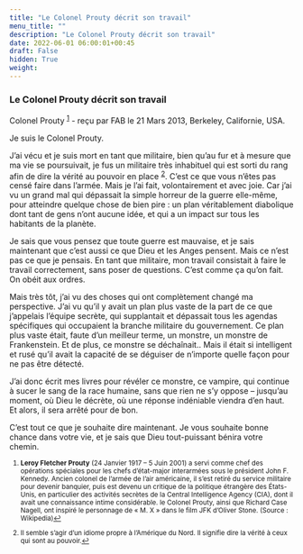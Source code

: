 ```yaml
---
title: "Le Colonel Prouty décrit son travail"
menu_title: ""
description: "Le Colonel Prouty décrit son travail"
date: 2022-06-01 06:00:01+00:45
draft: False
hidden: True
weight:
---
```

### Le Colonel Prouty décrit son travail

Colonel Prouty <sup id="a1">[1](#f1)</sup> - reçu par FAB le 21 Mars 2013, Berkeley, Californie, USA.

Je suis le Colonel Prouty.

J’ai vécu et je suis mort en tant que militaire, bien qu’au fur et à mesure que ma vie se poursuivait, je fus un militaire très inhabituel qui est sorti du rang afin de dire la vérité au pouvoir en place <sup id=”a2”>[2](#f2)</sup>. C’est ce que vous n’êtes pas censé faire dans l’armée. Mais je l’ai fait, volontairement et avec joie. Car j’ai vu un grand mal qui dépassait la simple horreur de la guerre elle-même, pour atteindre quelque chose de bien pire : un plan véritablement diabolique dont tant de gens n’ont aucune idée, et qui a un impact sur tous les habitants de la planète.

Je sais que vous pensez que toute guerre est mauvaise, et je sais maintenant que c’est aussi ce que Dieu et les Anges pensent. Mais ce n’est pas ce que je pensais. En tant que militaire, mon travail consistait à faire le travail correctement, sans poser de questions. C’est comme ça qu’on fait. On obéit aux ordres.

Mais très tôt, j’ai vu des choses qui ont complètement changé ma perspective. J’ai vu qu’il y avait un plan plus vaste de la part de ce que j’appelais l’équipe secrète, qui supplantait et dépassait tous les agendas spécifiques qui occupaient la branche militaire du gouvernement. Ce plan plus vaste était, faute d’un meilleur terme, un monstre, un monstre de Frankenstein. Et de plus, ce monstre se déchaînait.. Mais il était si intelligent et rusé qu’il avait la capacité de se déguiser de n’importe quelle façon pour ne pas être détecté.

J’ai donc écrit mes livres pour révéler ce monstre, ce vampire, qui continue à sucer le sang de la race humaine, sans que rien ne s’y oppose – jusqu’au moment, où Dieu le décrète, où une réponse indéniable viendra d’en haut. Et alors, il sera arrêté pour de bon.

C’est tout ce que je souhaite dire maintenant. Je vous souhaite bonne chance dans votre vie, et je sais que Dieu tout-puissant bénira votre chemin.
<small>

1. <large id="f1"> **Leroy Fletcher Prouty** (24 Janvier 1917 – 5 Juin 2001) a servi comme chef des opérations spéciales pour les chefs d’état-major interarmées sous le président John F. Kennedy. Ancien colonel de l’armée de l’air américaine, il s’est retiré du service militaire pour devenir banquier, puis est devenu un critique de la politique étrangère des États-Unis, en particulier des activités secrètes de la Central Intelligence Agency (CIA), dont il avait une connaissance intime considérable. le Colonel Prouty, ainsi que Richard Case Nagell, ont inspiré le personnage de « M. X » dans le film JFK d’Oliver Stone. (Source : Wikipedia)[↩](#a1)

2. <large id=”f2”> Il semble s’agir d’un idiome propre à l’Amérique du Nord. Il signifie dire la vérité à ceux qui sont au pouvoir.[↩](#a2)

